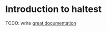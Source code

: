 # Introduction to haltest

TODO: write [great documentation](http://jacobian.org/writing/what-to-write/)
